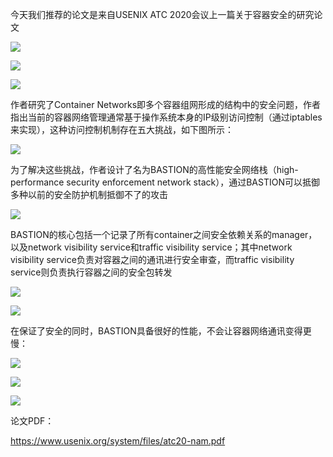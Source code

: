  今天我们推荐的论文是来自USENIX ATC 2020会议上一篇关于容器安全的研究论文   
 

    
 

  ![](https://mmbiz.qpic.cn/sz_mmbiz_png/Ugr3WBm6odib9ylr2dlcpYrThgyvkCfuFibEmK23ibUW9jV53gJ1S3GKsFNnrW3VyW27056813DLnypV6aMluDmqA/640?wx_fmt=png) 

  ![](https://mmbiz.qpic.cn/sz_mmbiz_png/Ugr3WBm6odib9ylr2dlcpYrThgyvkCfuFotS3SILjop8B89bLseZ7S042dlAs8wRJrXCO4URNbFaicr86MBqP79Q/640?wx_fmt=png) 

  ![](https://mmbiz.qpic.cn/sz_mmbiz_png/Ugr3WBm6odib9ylr2dlcpYrThgyvkCfuFz3sFZPZs6IRVib80mqYGvQIfBRVe8WHZfafiaibcmfHWibFza63tyhTzAA/640?wx_fmt=png) 

  作者研究了Container Networks即多个容器组网形成的结构中的安全问题，作者指出当前的容器网络管理通常基于操作系统本身的IP级别访问控制（通过iptables来实现），这种访问控制机制存在五大挑战，如下图所示： 

  ![](https://mmbiz.qpic.cn/sz_mmbiz_png/Ugr3WBm6odib9ylr2dlcpYrThgyvkCfuFVuZkQP40icfcSmV57xB4Fqqd7zic9l6tKOuhDewkX4ibBwiaIycXiaicqyJg/640?wx_fmt=png) 

  为了解决这些挑战，作者设计了名为BASTION的高性能安全网络栈（high-performance security enforcement network stack），通过BASTION可以抵御多种以前的安全防护机制抵御不了的攻击   
 

    
 

  ![](https://mmbiz.qpic.cn/sz_mmbiz_png/Ugr3WBm6odib9ylr2dlcpYrThgyvkCfuFWL4Icpza4HJSiaP7QEGmmFjN9KE1JCgqkESaRoicibnET2aoiaAiaCcJaxA/640?wx_fmt=png) 

    
 

  BASTION的核心包括一个记录了所有container之间安全依赖关系的manager，以及network visibility service和traffic visibility service；其中network visibility service负责对容器之间的通讯进行安全审查，而traffic visibility service则负责执行容器之间的安全包转发 

    
 

  ![](https://mmbiz.qpic.cn/sz_mmbiz_png/Ugr3WBm6odib9ylr2dlcpYrThgyvkCfuF4tfc270BYvBMVuxmRZ9sAYmGOSk17pxYkjyYbHE8FNEc4NPsrHOhaQ/640?wx_fmt=png) 

  ![](https://mmbiz.qpic.cn/sz_mmbiz_png/Ugr3WBm6odib9ylr2dlcpYrThgyvkCfuFMAply1ibazmYLWm1HYZbz8fhw21N30XcYqTFwtzibNKHaaMGdNiblnJSw/640?wx_fmt=png) 

    
 

  在保证了安全的同时，BASTION具备很好的性能，不会让容器网络通讯变得更慢： 

    
 

  ![](https://mmbiz.qpic.cn/sz_mmbiz_png/Ugr3WBm6odib9ylr2dlcpYrThgyvkCfuFwXNzn62yaNwnNeIoePb4GuwNgt6DfDkWRrv5bPBszDmLYnoACkH1hA/640?wx_fmt=png) 

    
 

  ![](https://mmbiz.qpic.cn/sz_mmbiz_png/Ugr3WBm6odib9ylr2dlcpYrThgyvkCfuFtJGPlLleicOoaWYg0hzqibzkjVVyYhDCgbkLXfib7hYSrrslh7Ee0pRKw/640?wx_fmt=png) 

  ![](https://mmbiz.qpic.cn/sz_mmbiz_png/Ugr3WBm6odib9ylr2dlcpYrThgyvkCfuFiaIyUatghb3cJ4FSBNzkdZYhLxicfYhJTTLoibgBGgTqtFB5ZBunsolKg/640?wx_fmt=png) 

    
 

  论文PDF： 

  https://www.usenix.org/system/files/atc20-nam.pdf 

